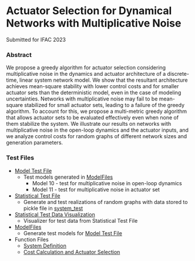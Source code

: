 # Actuator Selection for Dynamical Networks with Multiplicative Noise

Submitted for IFAC 2023

### Abstract
We propose a greedy algorithm for actuator selection considering multiplicative noise in the dynamics and actuator architecture of a discrete-time, linear system network model. We show that the resultant architecture achieves mean-square stability with lower control costs and for smaller actuator sets than the deterministic model, even in the case of modeling uncertainties. Networks with multiplicative noise may fail to be mean-square stabilized for small actuator sets, leading to a failure of the greedy algorithm. To account for this, we propose a multi-metric greedy algorithm that allows actuator sets to be evaluated effectively even when none of them stabilize the system. We illustrate our results on networks with multiplicative noise in the open-loop dynamics and the actuator inputs, and we analyze control costs for random graphs of different network sizes and generation parameters.

### Test Files
- [Model Test File](ActuatorSelection_Test3_2.ipynb)
    - Test models generated in [ModelFiles](ModelFiles.ipynb)
      - Model 10 - test for multiplicative noise in open-loop dynamics
      - Model 11 - test for multiplicative noise in actuator set
- [Statistical Test File](ActuatorSelection_Test4_2.ipynb)
    - Generate and test realizations of random graphs with data stored to pickle file in [system_test](system_test)
- [Statistical Test Data Visualization](ActuatorSelection_Test4_3.ipynb)
    - Visualizer for test data from Statistical Test File
- [ModelFiles](ModelFiles.ipynb)
    - Generate test models for [Model Test File](ActuatorSelection_Test3_2.ipynb)
- Function Files
    - [System Definition](functionfile_system_definition.py)
    - [Cost Calculation and Actuator Selection](functionfile_system_mplcost.py)
